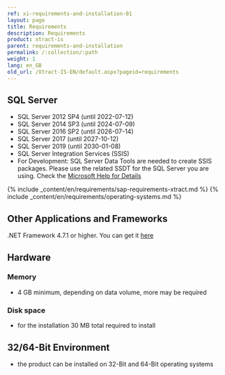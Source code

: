 ```yaml
---
ref: xi-requirements-and-installation-01
layout: page
title: Requirements
description: Requirements
product: xtract-is
parent: requirements-and-installation
permalink: /:collection/:path
weight: 1
lang: en_GB
old_url: /Xtract-IS-EN/default.aspx?pageid=requirements
---
```

## SQL Server<br/> 	

- SQL Server 2012 SP4 (until 2022-07-12)
- SQL Server 2014 SP3 (until 2024-07-09)
- SQL Server 2016 SP2 (until 2026-07-14)
- SQL Server 2017 (until 2027-10-12)
- SQL Server 2019 (until 2030-01-08)
- SQL Server Integration Services (SSIS)
- For Development: SQL Server Data Tools are needed to create SSIS packages. Please use the related SSDT for the SQL Server you are using. Check the [Microsoft Help for Details](https://docs.microsoft.com/en-us/sql/ssdt/download-sql-server-data-tools-ssdt?view=sql-server-ver15)


{% include _content/en/requirements/sap-requirements-xtract.md %}
{% include _content/en/requirements/operating-systems.md %}

## Other Applications and Frameworks<br/> 	

.NET Framework 4.7.1 or higher. You can get it [here](https://www.microsoft.com/en-us/download/details.aspx?id=56116)

## Hardware <br/>
### Memory<br/> 	
- 4 GB minimum, depending on data volume, more may be required

### Disk space<br/> 	
- for the installation 30 MB total required to install

## 32/64-Bit Environment<br/> 	
- the product can be installed on 32-Bit and 64-Bit operating systems
